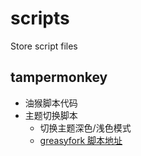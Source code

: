 # scripts
Store script files

## tampermonkey
- 油猴脚本代码
- 主题切换脚本
  + 切换主题深色/浅色模式
  + [greasyfork 脚本地址](https://greasyfork.org/scripts/396483)

